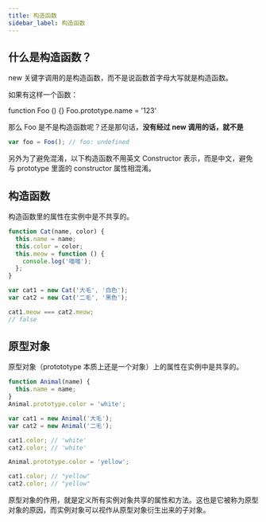 ```yaml
---
title: 构造函数
sidebar_label: 构造函数
---
```


## 什么是构造函数？

new 关键字调用的是构造函数，而不是说函数首字母大写就是构造函数。

如果有这样一个函数：

function Foo () {} Foo.prototype.name = '123'

那么 Foo 是不是构造函数呢？还是那句话，**没有经过 new 调用的话，就不是**

```js
var foo = Foo(); // foo: undefined
```

另外为了避免混淆，以下构造函数不用英文 Constructor 表示，而是中文，避免与 prototype 里面的 constructor 属性相混淆。

## 构造函数

构造函数里的属性在实例中是不共享的。

```js
function Cat(name, color) {
  this.name = name;
  this.color = color;
  this.meow = function () {
    console.log('喵喵');
  };
}

var cat1 = new Cat('大毛', '白色');
var cat2 = new Cat('二毛', '黑色');

cat1.meow === cat2.meow;
// false
```

## 原型对象

原型对象（protototype 本质上还是一个对象）上的属性在实例中是共享的。

```js
function Animal(name) {
  this.name = name;
}
Animal.prototype.color = 'white';

var cat1 = new Animal('大毛');
var cat2 = new Animal('二毛');

cat1.color; // 'white'
cat2.color; // 'white'

Animal.prototype.color = 'yellow';

cat1.color; // "yellow"
cat2.color; // "yellow"
```

原型对象的作用，就是定义所有实例对象共享的属性和方法。这也是它被称为原型对象的原因，而实例对象可以视作从原型对象衍生出来的子对象。
